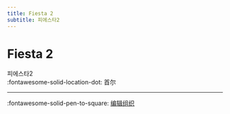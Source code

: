 ```yaml
---
title: Fiesta 2
subtitle: 피에스타2
---
```


# Fiesta 2

피에스타2  
:fontawesome-solid-location-dot: 首尔  


---

:fontawesome-solid-pen-to-square: [编辑组织](https://github.com/swingdance/orgs/issues/new?assignees=&labels=update+org&projects=&template=03-update_entity.yml&title=Update%20Org%3A%20ko_KR%20%E2%80%A2%20Fiesta%202&region=ko_KR&id=fiesta-2&name=Fiesta%202)

